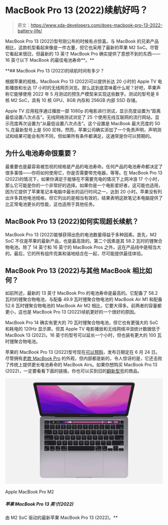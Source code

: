 # MacBook Pro 13 (2022)续航好吗？

> 原文：<https://www.xda-developers.com/does-macbook-pro-13-2022-battery-life/>

MacBook Pro 13 (2022)型号刚公布的时候有点惊喜。与 MacBook 的兄弟产品相比，这款机型看起来像是一件古董，但它也采用了最新的苹果 M2 SoC。尽管它看起来很旧，但最新的 13 英寸 MacBook Pro 确实提供了意想不到的东西——16 英寸以下 MacBook 的最佳电池寿命**。**

 **## MacBook Pro 13 (2022)的续航时间有多少？

根据苹果的规格，MacBook Pro 13 (2022)可以提供长达 20 小时的 Apple TV 电影播放和长达 17 小时的无线网页浏览。那么这到底意味着什么呢？好吧，苹果声称它能够使用 2022 年 5 月测试的预生产模型来实现这些数字。测试的型号是 8 核 M2 SoC，具有 10 核 GPU、8GB 内存和 256GB 内部 SSD 存储。

Apple TV 应用程序通过播放一部 1080p 的电影进行测试，显示亮度设置为“距离最低设置八次点击”。无线网络测试浏览了 25 个使用无线互联网的流行网站，显示亮度再次设置为“从最低设置八次点击”。这个设置是 MacBook 最大亮度的 50 %,在最新型号上是 500 尼特。然而，苹果公司确实添加了一个免责声明，声明测试和结果可能会有所不同，但如果所有条件都满足，这通常是你可以预期的。

## 为什么电池寿命很重要？

最重要也是最容易被忽视的规格是产品的电池寿命。任何产品的电池寿命都决定了很多事情——你将如何使用它，你是否需要带充电器，等等。在 MacBook Pro 13 (2022)的情况下，如果你满足于能够在不需要充电的情况下上网冲浪 17 个小时，那么它可能是你的一个非常好的选择。如果你是一个电影爱好者，这可能也适用，因为它提供了苹果笔记本电脑中最长的运行时间之一，达到 20 小时。苹果没有列出许多其他电池规格，但它列出的是相当有效的，结果表明这款笔记本电脑提供了比正常电池更长的性能，这也适用于其他任务。

## MacBook Pro 13 (2022)如何实现超长续航？

MacBook Pro 13 (2022)能够获得出色的电池数量得益于多种因素。首先，M2 SoC 不仅是苹果的最新产品，也是最高效的。第二个因素是其 58.2 瓦时的锂聚合物电池。除了 14 英寸和 16 英寸的 MacBook Pros 之外，这在产品线中是相当大的。最后，它的所有组件完美和谐地结合在一起，尽可能提供最佳体验。

## MacBook Pro 13 (2022)与其他 MacBook 相比如何？

如前所述，最新的 13 英寸 MacBook Pro 的电池寿命是最高的。它配备了 58.2 瓦时的锂聚合物电池，与配备 49.9 瓦时锂聚合物电池的 MacBook Air M1 和配备 52.6 瓦时锂聚合物电池的 MacBook Air M2 相比，它要大得多。前两者的容量都更小，这也是 MacBook Pro 13 (2022)续航更好的一个很好的原因。

MacBook Pro 14 确实有更大的 70 瓦时锂聚合物电池，但它也有更强大的 SoC 和耗电的 120Hz 显示屏。但其 Apple TV 电影播放和无线网络冲浪统计数据低于 MacBook 13 (2022)。16 英寸的型号可以延长一个小时，但也装有更大的 100 瓦时锂聚合物电池。

苹果的 MacBook Pro 13 (2022)型号现在[可以预购](https://www.xda-developers.com/preorder-macbook-pro-m2-this-week/)，发布日期定在 6 月 24 日。尽管拥有[老款 MacBook Pro](https://www.xda-developers.com/macbook-pro-2021/) 的外观，但内部都是新的，令人惊讶的是，它还击败了传统上提供更长电池寿命的 MacBook Airs。如果你想购买 MacBook Pro 13 (2022)，一定要看看下面的链接。你也可以买到旧的[翻新型号](https://www.xda-developers.com/best-places-buy-refurb-macbook-pro/)的商品。

 <picture>![The Apple MacBook Pro M2 comes with a Touch Bar and is suitable for students working on audio and video editing.](img/9e5995446e68dcc2f358d0a922f47084.png)</picture> 

Apple MacBook Pro M2

##### 苹果 MacBook Pro 13 英寸(2022)

由 M2 SoC 驱动的最新苹果 MacBook Pro 13 (2022)。**